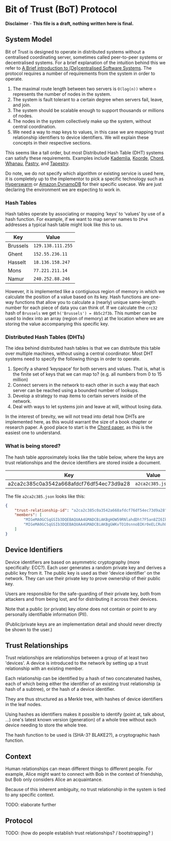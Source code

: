# Bit of Trust (BoT) Protocol

**Disclaimer** - **This file is a draft, nothing written here is final.**

## System Model

Bit of Trust is designed to operate in distributed systems without a centralised coordinating server, sometimes called peer-to-peer systems or decentralised systems. For a brief explanation of the intuition behind this we refer to [A Brief introduction to (De)centralised Software Systems](https://gist.github.com/tbaccaer/fb3b687581d56b030baefe253c19fbc8). The protocol requires a number of requirements from the system in order to operate.

1. The maximal route length between two servers is `O(log(n))` where `n` represents the number of nodes in the system.
2. The system is fault tolerant to a certain degree when servers fail, leave, and join.
3. The system should be scalable enough to support thousands or millions of nodes.
4. The nodes in the system collectively make up the system, without central coordination.
5. We need a way to map keys to values, in this case we are mapping trust relationship identifiers to device identifiers. We will explain these concepts in their respective sections.

This seems like a tall order, but most Distributed Hash Table (DHT) systems can satisfy these requirements. Examples include [Kademlia](https://pdos.csail.mit.edu/~petar/papers/maymounkov-kademlia-lncs.pdf), [Koorde](https://www.ic.unicamp.br/~celio/peer2peer/debrujin-p2p/kaashoek03koorde.pdf), [Chord](https://pdos.csail.mit.edu/papers/ton:chord/paper-ton.pdf), [Whanau](https://pdos.csail.mit.edu/papers/whanau-nsdi10.pdf), [Pastry](http://rowstron.azurewebsites.net/PAST/pastry.pdf), and [Tapestry](https://www.srhea.net/papers/tapestry_jsac.pdf).

Do note, we do not specify which algorithm or existing service is used here, it is completely up to the implementor to pick a specific technology such as [Hyperswarm](https://github.com/hyperswarm/hyperswarm) or [Amazon DynamoDB](https://aws.amazon.com/dynamodb/) for their specific usecase. We are just declaring the environment we are expecting to work in.

### Hash Tables

Hash tables operate by associating or mapping ‘keys’ to ‘values’ by use of a hash function. For example, if we want to map server names to `IPv4` addresses a typical hash table might look like this to us.

| Key      | Value              |
| -------- | ------------------ |
| Brussels | `129.138.111.255`  |
| Ghent    | `152.55.236.11`    |
| Hasselt  | `18.136.158.247`   |
| Mons     | `77.221.211.14`    |
| Namur    | `240.252.88.246`   |

However, it is implemented like a contigiuous region of memory in which we calculate the position of a value based on its key. Hash functions are one-way functions that allow you to calculate a (nearly) unique same-length number for each piece of data you can think of. If we calculate the `crc32` hash of `Brussels` we get `h('Brussels') = 8b5c2f3b`. This number can be used to index into an array (region of memory) at the location where we are storing the value accompanying this specific key.

### Distributed Hash Tables (DHTs)
The idea behind distributed hash tables is that we can distribute this table over multiple machines, without using a central coordinator. Most DHT systems need to specify the following things in order to operate.
1. Specify a shared ‘keyspace’ for both servers and values. That is, what is the finite set of keys that we can map to? (e.g. all numbers from 0 to 15 million)
2. Connect servers in the network to each other in such a way that each server can be reached using a bounded number of lookups.
3. Develop a strategy to map items to certain servers inside of the network.
4. Deal with ways to let systems join and leave at will, without losing data.

In the interest of brevity, we will not tread into detail how DHTs are implemented here, as this would warrant the size of a book chapter or research paper. A good place to start is the [Chord paper](https://pdos.csail.mit.edu/papers/ton:chord/paper-ton.pdf), as this is the easiest one to understand.

### What is being stored?

The hash table approximately looks like the table below, where the keys are trust relationships and the device identifiers are stored inside a document.

| Key                                      | Value            |
| ---------------------------------------- | ---------------- |
| a2ca2c385c0a3542a668afdcf76df54ec73d9a28 | `a2ca2c385.json` |

The file `a2ca2c385.json` looks like this:

```json
{
    "trust-relationship-id": "a2ca2c385c0a3542a668afdcf76df54ec73d9a28",
    "members": [
        "MIGeMA0GCSqGSIb3DQEBAQUAA4GMADCBiAKBgHOW59RNlahdDht7F5an8ZI6Ik/AHPPyKkVWCHzR+c9djlabD7U3/128h28NQYtXW0TkXuLeg0FLsEqM99TAyibz6dpPbNH3JyWLl8zlY1AFRy57zBzA07k8YhN7zBLPDiiHlS61UoV6aXJuPkbqawdcKwdi5vX6pYkSFlKTTpcDAgMBAAE=",
        "MIGeMA0GCSqGSIb3DQEBAQUAA4GMADCBiAKBgGWKvTO10snnoBIKr0eELCRuhUjNaPihNTDShut3cajBpYxfGkVKjsP5bBY4NJuKacq5kGrWEQ7m0T+cHSeEAzD3a4xH7ymlka5WAAro02cguTYsm3V+c7+oxePd5mQeKGOhtrMIKA/Pgwr8Pd9pdV1y/svhD7a2FlfPAa+YogsjAgMBAAE="       
    ]
}
```

## Device Identifiers

Device identifiers are based on asymmetric cryptography (more specifically: ECC?). Each user generates a random private key and derives a public key from it. The public key is used as their 'device identifier' on the network. They can use their private key to prove ownership of their public key.

Users are responsible for the safe-guarding of their private key, both from attackers and from being lost, and for distributing it across their devices.

Note that a public (or private) key *alone* does not contain or point to any personally identifiable information (PII).

(Public/private keys are an implementation detail and should never directly be shown to the user.)

## Trust Relationships

Trust relationships are relationships between a group of at least two 'devices'. A device is introduced to the network by setting up a trust relationship with an existing member.

Each relationship can be identified by a hash of two concatenated hashes, each of which being either the identifier of an existing trust relationship (a hash of a subtree), or the hash of a device identifier.

They are thus structured as a Merkle tree, with hashes of device identifiers in the leaf nodes.

Using hashes as identifiers makes it possible to identify (point at, talk about, ...) one's latest known version (generation) of a whole tree without each device needing to store the whole tree.

The hash function to be used is (SHA-3? BLAKE2?), a cryptographic hash function.

## Context

Human relationships can mean different things to different people. For example, Alice might want to connect with Bob in the context of friendship, but Bob only considers Alice an acquaintance.

Because of this inherent ambiguity, no trust relationship in the system is tied to any specific context.

TODO: elaborate further

## Protocol

TODO: (how do people establish trust relationships? / bootstrapping? )
